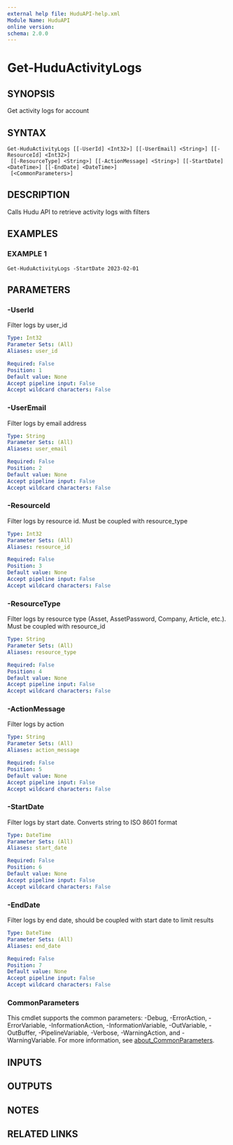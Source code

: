 ```yaml
---
external help file: HuduAPI-help.xml
Module Name: HuduAPI
online version:
schema: 2.0.0
---
```


# Get-HuduActivityLogs

## SYNOPSIS
Get activity logs for account

## SYNTAX

```
Get-HuduActivityLogs [[-UserId] <Int32>] [[-UserEmail] <String>] [[-ResourceId] <Int32>]
 [[-ResourceType] <String>] [[-ActionMessage] <String>] [[-StartDate] <DateTime>] [[-EndDate] <DateTime>]
 [<CommonParameters>]
```

## DESCRIPTION
Calls Hudu API to retrieve activity logs with filters

## EXAMPLES

### EXAMPLE 1
```
Get-HuduActivityLogs -StartDate 2023-02-01
```

## PARAMETERS

### -UserId
Filter logs by user_id

```yaml
Type: Int32
Parameter Sets: (All)
Aliases: user_id

Required: False
Position: 1
Default value: None
Accept pipeline input: False
Accept wildcard characters: False
```

### -UserEmail
Filter logs by email address

```yaml
Type: String
Parameter Sets: (All)
Aliases: user_email

Required: False
Position: 2
Default value: None
Accept pipeline input: False
Accept wildcard characters: False
```

### -ResourceId
Filter logs by resource id.
Must be coupled with resource_type

```yaml
Type: Int32
Parameter Sets: (All)
Aliases: resource_id

Required: False
Position: 3
Default value: None
Accept pipeline input: False
Accept wildcard characters: False
```

### -ResourceType
Filter logs by resource type (Asset, AssetPassword, Company, Article, etc.).
Must be coupled with resource_id

```yaml
Type: String
Parameter Sets: (All)
Aliases: resource_type

Required: False
Position: 4
Default value: None
Accept pipeline input: False
Accept wildcard characters: False
```

### -ActionMessage
Filter logs by action

```yaml
Type: String
Parameter Sets: (All)
Aliases: action_message

Required: False
Position: 5
Default value: None
Accept pipeline input: False
Accept wildcard characters: False
```

### -StartDate
Filter logs by start date.
Converts string to ISO 8601 format

```yaml
Type: DateTime
Parameter Sets: (All)
Aliases: start_date

Required: False
Position: 6
Default value: None
Accept pipeline input: False
Accept wildcard characters: False
```

### -EndDate
Filter logs by end date, should be coupled with start date to limit results

```yaml
Type: DateTime
Parameter Sets: (All)
Aliases: end_date

Required: False
Position: 7
Default value: None
Accept pipeline input: False
Accept wildcard characters: False
```

### CommonParameters
This cmdlet supports the common parameters: -Debug, -ErrorAction, -ErrorVariable, -InformationAction, -InformationVariable, -OutVariable, -OutBuffer, -PipelineVariable, -Verbose, -WarningAction, and -WarningVariable. For more information, see [about_CommonParameters](http://go.microsoft.com/fwlink/?LinkID=113216).

## INPUTS

## OUTPUTS

## NOTES

## RELATED LINKS

